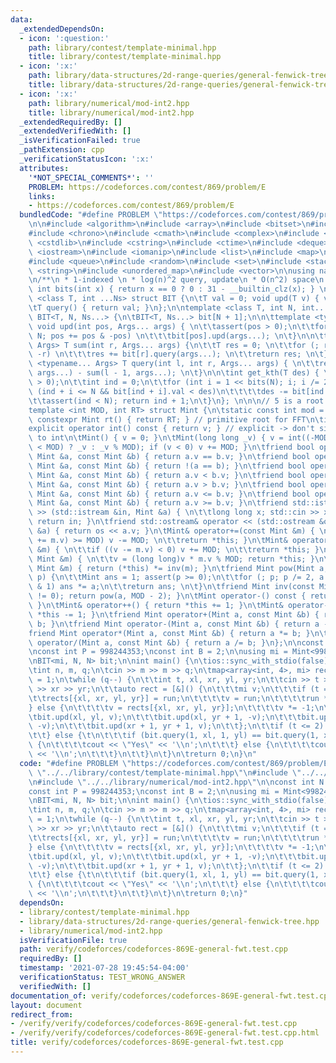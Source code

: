 ```yaml
---
data:
  _extendedDependsOn:
  - icon: ':question:'
    path: library/contest/template-minimal.hpp
    title: library/contest/template-minimal.hpp
  - icon: ':x:'
    path: library/data-structures/2d-range-queries/general-fenwick-tree.hpp
    title: library/data-structures/2d-range-queries/general-fenwick-tree.hpp
  - icon: ':x:'
    path: library/numerical/mod-int2.hpp
    title: library/numerical/mod-int2.hpp
  _extendedRequiredBy: []
  _extendedVerifiedWith: []
  _isVerificationFailed: true
  _pathExtension: cpp
  _verificationStatusIcon: ':x:'
  attributes:
    '*NOT_SPECIAL_COMMENTS*': ''
    PROBLEM: https://codeforces.com/contest/869/problem/E
    links:
    - https://codeforces.com/contest/869/problem/E
  bundledCode: "#define PROBLEM \"https://codeforces.com/contest/869/problem/E\"\n\
    \n\n#include <algorithm>\n#include <array>\n#include <bitset>\n#include <cassert>\n\
    #include <chrono>\n#include <cmath>\n#include <complex>\n#include <cstdio>\n#include\
    \ <cstdlib>\n#include <cstring>\n#include <ctime>\n#include <deque>\n#include\
    \ <iostream>\n#include <iomanip>\n#include <list>\n#include <map>\n#include <numeric>\n\
    #include <queue>\n#include <random>\n#include <set>\n#include <stack>\n#include\
    \ <string>\n#include <unordered_map>\n#include <vector>\n\nusing namespace std;\n\
    \n/**\n * 1-indexed \n * log(n)^2 query, update\n * O(n^2) space\n */\n\nconstexpr\
    \ int bits(int x) { return x == 0 ? 0 : 31 - __builtin_clz(x); } \n\ntemplate\
    \ <class T, int ...Ns> struct BIT {\n\tT val = 0; void upd(T v) { val += v; }\n\
    \tT query() { return val; }\n};\n\ntemplate <class T, int N, int... Ns> struct\
    \ BIT<T, N, Ns...> {\n\tBIT<T, Ns...> bit[N + 1];\n\n\ttemplate <typename... Args>\
    \ void upd(int pos, Args... args) { \n\t\tassert(pos > 0);\n\t\tfor (; pos <=\
    \ N; pos += pos & -pos) \n\t\t\tbit[pos].upd(args...); \n\t}\n\n\ttemplate <typename...\
    \ Args> T sum(int r, Args... args) {\n\t\tT res = 0; \n\t\tfor (; r; r -= r &\
    \ -r) \n\t\t\tres += bit[r].query(args...); \n\t\treturn res; \n\t}\n\n\ttemplate\
    \ <typename... Args> T query(int l, int r, Args... args) { \n\t\treturn sum(r,\
    \ args...) - sum(l - 1, args...); \n\t}\n\n\tint get_kth(T des) { \n\t\tassert(des\
    \ > 0);\n\t\tint ind = 0;\n\t\tfor (int i = 1 << bits(N); i; i /= 2)\n\t\t\tif\
    \ (ind + i <= N && bit[ind + i].val < des)\n\t\t\t\tdes -= bit[ind += i].val;\n\
    \t\tassert(ind < N); return ind + 1;\n\t}\n}; \n\n\n// 5 is a root of both mods\n\
    template <int MOD, int RT> struct Mint {\n\tstatic const int mod = MOD;\n\tstatic\
    \ constexpr Mint rt() { return RT; } // primitive root for FFT\n\tint v; \n\t\
    explicit operator int() const { return v; } // explicit -> don't silently convert\
    \ to int\n\tMint() { v = 0; }\n\tMint(long long _v) { v = int((-MOD <= _v && _v\
    \ < MOD) ? _v : _v % MOD); if (v < 0) v += MOD; }\n\tfriend bool operator==(const\
    \ Mint &a, const Mint &b) { return a.v == b.v; }\n\tfriend bool operator!=(const\
    \ Mint &a, const Mint &b) { return !(a == b); }\n\tfriend bool operator<(const\
    \ Mint &a, const Mint &b) { return a.v < b.v; }\n\tfriend bool operator>(const\
    \ Mint &a, const Mint &b) { return a.v > b.v; }\n\tfriend bool operator<=(const\
    \ Mint &a, const Mint &b) { return a.v <= b.v; }\n\tfriend bool operator>=(const\
    \ Mint &a, const Mint &b) { return a.v >= b.v; }\n\tfriend std::istream& operator\
    \ >> (std::istream &in, Mint &a) { \n\t\tlong long x; std::cin >> x; a = Mint(x);\
    \ return in; }\n\tfriend std::ostream& operator << (std::ostream &os, const Mint\
    \ &a) { return os << a.v; }\n\tMint& operator+=(const Mint &m) { \n\t\tif ((v\
    \ += m.v) >= MOD) v -= MOD; \n\t\treturn *this; }\n\tMint& operator-=(const Mint\
    \ &m) { \n\t\tif ((v -= m.v) < 0) v += MOD; \n\t\treturn *this; }\n\tMint& operator*=(const\
    \ Mint &m) { \n\t\tv = (long long)v * m.v % MOD; return *this; }\n\tMint& operator/=(const\
    \ Mint &m) { return (*this) *= inv(m); }\n\tfriend Mint pow(Mint a, long long\
    \ p) {\n\t\tMint ans = 1; assert(p >= 0);\n\t\tfor (; p; p /= 2, a *= a) if (p\
    \ & 1) ans *= a;\n\t\treturn ans; \n\t}\n\tfriend Mint inv(const Mint &a) { assert(a.v\
    \ != 0); return pow(a, MOD - 2); }\n\tMint operator-() const { return Mint(-v);\
    \ }\n\tMint& operator++() { return *this += 1; }\n\tMint& operator--() { return\
    \ *this -= 1; }\n\tfriend Mint operator+(Mint a, const Mint &b) { return a +=\
    \ b; }\n\tfriend Mint operator-(Mint a, const Mint &b) { return a -= b; }\n\t\
    friend Mint operator*(Mint a, const Mint &b) { return a *= b; }\n\tfriend Mint\
    \ operator/(Mint a, const Mint &b) { return a /= b; }\n};\n\nconst int N = 2505;\n\
    \nconst int P = 998244353;\nconst int B = 2;\n\nusing mi = Mint<998244353, 5>;\n\
    \nBIT<mi, N, N> bit;\n\nint main() {\n\tios::sync_with_stdio(false);\n\tcin.tie(nullptr);\n\
    \tint n, m, q;\n\tcin >> m >> m >> q;\n\tmap<array<int, 4>, mi> rects;\n\tmi run\
    \ = 1;\n\twhile (q--) {\n\t\tint t, xl, xr, yl, yr;\n\t\tcin >> t >> xl >> yl\
    \ >> xr >> yr;\n\t\tauto rect = [&]() {\n\t\t\tmi v;\n\t\t\tif (t == 1) {\n\t\t\
    \t\trects[{xl, xr, yl, yr}] = run;\n\t\t\t\tv = run;\n\t\t\t\trun *= 2;\n\t\t\t\
    } else {\n\t\t\t\tv = rects[{xl, xr, yl, yr}];\n\t\t\t\tv *= -1;\n\t\t\t}\n\t\t\
    \tbit.upd(xl, yl, v);\n\t\t\tbit.upd(xl, yr + 1, -v);\n\t\t\tbit.upd(xr + 1, yl,\
    \ -v);\n\t\t\tbit.upd(xr + 1, yr + 1, v);\n\t\t};\n\t\tif (t <= 2) {\n\t\t\trect();\n\
    \t\t} else {\t\n\t\t\tif (bit.query(1, xl, 1, yl) == bit.query(1, xr, 1, yr))\
    \ {\n\t\t\t\tcout << \"Yes\" << '\\n';\n\t\t\t} else {\n\t\t\t\tcout << \"No\"\
    \ << '\\n';\n\t\t\t}\n\t\t}\n\t}\n\treturn 0;\n}\n"
  code: "#define PROBLEM \"https://codeforces.com/contest/869/problem/E\"\n\n#include\
    \ \"../../library/contest/template-minimal.hpp\"\n#include \"../../library/data-structures/2d-range-queries/general-fenwick-tree.hpp\"\
    \n#include \"../../library/numerical/mod-int2.hpp\"\n\nconst int N = 2505;\n\n\
    const int P = 998244353;\nconst int B = 2;\n\nusing mi = Mint<998244353, 5>;\n\
    \nBIT<mi, N, N> bit;\n\nint main() {\n\tios::sync_with_stdio(false);\n\tcin.tie(nullptr);\n\
    \tint n, m, q;\n\tcin >> m >> m >> q;\n\tmap<array<int, 4>, mi> rects;\n\tmi run\
    \ = 1;\n\twhile (q--) {\n\t\tint t, xl, xr, yl, yr;\n\t\tcin >> t >> xl >> yl\
    \ >> xr >> yr;\n\t\tauto rect = [&]() {\n\t\t\tmi v;\n\t\t\tif (t == 1) {\n\t\t\
    \t\trects[{xl, xr, yl, yr}] = run;\n\t\t\t\tv = run;\n\t\t\t\trun *= 2;\n\t\t\t\
    } else {\n\t\t\t\tv = rects[{xl, xr, yl, yr}];\n\t\t\t\tv *= -1;\n\t\t\t}\n\t\t\
    \tbit.upd(xl, yl, v);\n\t\t\tbit.upd(xl, yr + 1, -v);\n\t\t\tbit.upd(xr + 1, yl,\
    \ -v);\n\t\t\tbit.upd(xr + 1, yr + 1, v);\n\t\t};\n\t\tif (t <= 2) {\n\t\t\trect();\n\
    \t\t} else {\t\n\t\t\tif (bit.query(1, xl, 1, yl) == bit.query(1, xr, 1, yr))\
    \ {\n\t\t\t\tcout << \"Yes\" << '\\n';\n\t\t\t} else {\n\t\t\t\tcout << \"No\"\
    \ << '\\n';\n\t\t\t}\n\t\t}\n\t}\n\treturn 0;\n}"
  dependsOn:
  - library/contest/template-minimal.hpp
  - library/data-structures/2d-range-queries/general-fenwick-tree.hpp
  - library/numerical/mod-int2.hpp
  isVerificationFile: true
  path: verify/codeforces/codeforces-869E-general-fwt.test.cpp
  requiredBy: []
  timestamp: '2021-07-28 19:45:54-04:00'
  verificationStatus: TEST_WRONG_ANSWER
  verifiedWith: []
documentation_of: verify/codeforces/codeforces-869E-general-fwt.test.cpp
layout: document
redirect_from:
- /verify/verify/codeforces/codeforces-869E-general-fwt.test.cpp
- /verify/verify/codeforces/codeforces-869E-general-fwt.test.cpp.html
title: verify/codeforces/codeforces-869E-general-fwt.test.cpp
---
```

